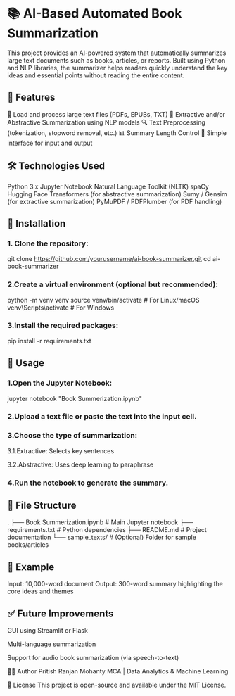   # 📚 AI-Based Automated Book Summarization
This project provides an AI-powered system that automatically summarizes large text documents such as books, articles, or reports. Built using Python and NLP libraries, the summarizer helps readers quickly understand the key ideas and essential points without reading the entire content.

## 🚀 Features
📄 Load and process large text files (PDFs, EPUBs, TXT)
🧠 Extractive and/or Abstractive Summarization using NLP models
🔍 Text Preprocessing (tokenization, stopword removal, etc.)
📊 Summary Length Control
💬 Simple interface for input and output

## 🛠️ Technologies Used
Python 3.x
Jupyter Notebook
Natural Language Toolkit (NLTK)
spaCy
Hugging Face Transformers (for abstractive summarization)
Sumy / Gensim (for extractive summarization)
PyMuPDF / PDFPlumber (for PDF handling)
## 🧰 Installation
### 1. Clone the repository:

git clone https://github.com/yourusername/ai-book-summarizer.git
cd ai-book-summarizer

### 2.Create a virtual environment (optional but recommended):
python -m venv venv
source venv/bin/activate  # For Linux/macOS
venv\Scripts\activate     # For Windows

### 3.Install the required packages:
pip install -r requirements.txt


## 📝 Usage
### 1.Open the Jupyter Notebook:
jupyter notebook "Book Summerization.ipynb"
### 2.Upload a text file or paste the text into the input cell.

### 3.Choose the type of summarization:

3.1.Extractive: Selects key sentences

3.2.Abstractive: Uses deep learning to paraphrase

### 4.Run the notebook to generate the summary.

## 📂 File Structure

.
├── Book Summerization.ipynb     # Main Jupyter notebook
├── requirements.txt             # Python dependencies
├── README.md                    # Project documentation
└── sample_texts/                # (Optional) Folder for sample books/articles

## 📌 Example
Input: 10,000-word document
Output: 300-word summary highlighting the core ideas and themes

## ✅ Future Improvements
GUI using Streamlit or Flask

Multi-language summarization

Support for audio book summarization (via speech-to-text)

🙋‍♀️ Author
Pritish Ranjan Mohanty
MCA | Data Analytics & Machine Learning


📜 License
This project is open-source and available under the MIT License.
